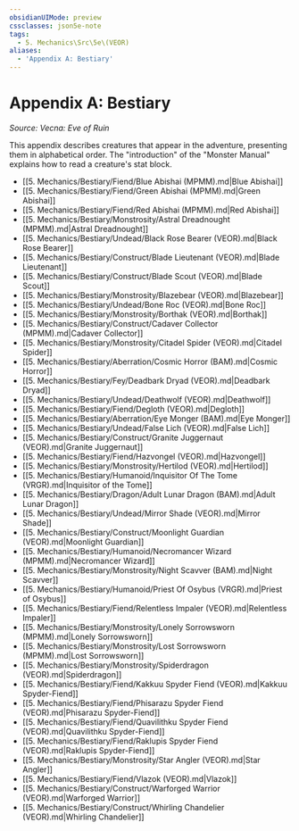 ```yaml
---
obsidianUIMode: preview
cssclasses: json5e-note
tags:
  - 5. Mechanics\Src\5e\(VEOR)
aliases:
  - 'Appendix A: Bestiary'
---
```

# Appendix A: Bestiary
*Source: Vecna: Eve of Ruin* 

This appendix describes creatures that appear in the adventure, presenting them in alphabetical order. The "introduction" of the "Monster Manual" explains how to read a creature's stat block.

- [[5. Mechanics/Bestiary/Fiend/Blue Abishai (MPMM).md|Blue Abishai]]  
- [[5. Mechanics/Bestiary/Fiend/Green Abishai (MPMM).md|Green Abishai]]  
- [[5. Mechanics/Bestiary/Fiend/Red Abishai (MPMM).md|Red Abishai]]  
- [[5. Mechanics/Bestiary/Monstrosity/Astral Dreadnought (MPMM).md|Astral Dreadnought]]  
- [[5. Mechanics/Bestiary/Undead/Black Rose Bearer (VEOR).md|Black Rose Bearer]]  
- [[5. Mechanics/Bestiary/Construct/Blade Lieutenant (VEOR).md|Blade Lieutenant]]  
- [[5. Mechanics/Bestiary/Construct/Blade Scout (VEOR).md|Blade Scout]]  
- [[5. Mechanics/Bestiary/Monstrosity/Blazebear (VEOR).md|Blazebear]]  
- [[5. Mechanics/Bestiary/Undead/Bone Roc (VEOR).md|Bone Roc]]  
- [[5. Mechanics/Bestiary/Monstrosity/Borthak (VEOR).md|Borthak]]  
- [[5. Mechanics/Bestiary/Construct/Cadaver Collector (MPMM).md|Cadaver Collector]]  
- [[5. Mechanics/Bestiary/Monstrosity/Citadel Spider (VEOR).md|Citadel Spider]]  
- [[5. Mechanics/Bestiary/Aberration/Cosmic Horror (BAM).md|Cosmic Horror]]  
- [[5. Mechanics/Bestiary/Fey/Deadbark Dryad (VEOR).md|Deadbark Dryad]]  
- [[5. Mechanics/Bestiary/Undead/Deathwolf (VEOR).md|Deathwolf]]  
- [[5. Mechanics/Bestiary/Fiend/Degloth (VEOR).md|Degloth]]  
- [[5. Mechanics/Bestiary/Aberration/Eye Monger (BAM).md|Eye Monger]]  
- [[5. Mechanics/Bestiary/Undead/False Lich (VEOR).md|False Lich]]  
- [[5. Mechanics/Bestiary/Construct/Granite Juggernaut (VEOR).md|Granite Juggernaut]]  
- [[5. Mechanics/Bestiary/Fiend/Hazvongel (VEOR).md|Hazvongel]]  
- [[5. Mechanics/Bestiary/Monstrosity/Hertilod (VEOR).md|Hertilod]]  
- [[5. Mechanics/Bestiary/Humanoid/Inquisitor Of The Tome (VRGR).md|Inquisitor of the Tome]]  
- [[5. Mechanics/Bestiary/Dragon/Adult Lunar Dragon (BAM).md|Adult Lunar Dragon]]  
- [[5. Mechanics/Bestiary/Undead/Mirror Shade (VEOR).md|Mirror Shade]]  
- [[5. Mechanics/Bestiary/Construct/Moonlight Guardian (VEOR).md|Moonlight Guardian]]  
- [[5. Mechanics/Bestiary/Humanoid/Necromancer Wizard (MPMM).md|Necromancer Wizard]]  
- [[5. Mechanics/Bestiary/Monstrosity/Night Scavver (BAM).md|Night Scavver]]  
- [[5. Mechanics/Bestiary/Humanoid/Priest Of Osybus (VRGR).md|Priest of Osybus]]  
- [[5. Mechanics/Bestiary/Fiend/Relentless Impaler (VEOR).md|Relentless Impaler]]  
- [[5. Mechanics/Bestiary/Monstrosity/Lonely Sorrowsworn (MPMM).md|Lonely Sorrowsworn]]  
- [[5. Mechanics/Bestiary/Monstrosity/Lost Sorrowsworn (MPMM).md|Lost Sorrowsworn]]  
- [[5. Mechanics/Bestiary/Monstrosity/Spiderdragon (VEOR).md|Spiderdragon]]  
- [[5. Mechanics/Bestiary/Fiend/Kakkuu Spyder Fiend (VEOR).md|Kakkuu Spyder-Fiend]]  
- [[5. Mechanics/Bestiary/Fiend/Phisarazu Spyder Fiend (VEOR).md|Phisarazu Spyder-Fiend]]  
- [[5. Mechanics/Bestiary/Fiend/Quavilithku Spyder Fiend (VEOR).md|Quavilithku Spyder-Fiend]]  
- [[5. Mechanics/Bestiary/Fiend/Raklupis Spyder Fiend (VEOR).md|Raklupis Spyder-Fiend]]  
- [[5. Mechanics/Bestiary/Monstrosity/Star Angler (VEOR).md|Star Angler]]  
- [[5. Mechanics/Bestiary/Fiend/Vlazok (VEOR).md|Vlazok]]  
- [[5. Mechanics/Bestiary/Construct/Warforged Warrior (VEOR).md|Warforged Warrior]]  
- [[5. Mechanics/Bestiary/Construct/Whirling Chandelier (VEOR).md|Whirling Chandelier]]
